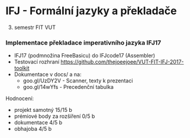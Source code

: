 # IFJ - Formální jazyky a překladače
3. semestr FIT VUT

### Implementace překladace imperativního jazyka IFJ17 
* IFJ17 (podmnožina FreeBasicu) do IFJcode17 (Assembler)
* Testovací rozhraní https://github.com/thejoeejoee/VUT-FIT-IFJ-2017-toolkit
* Dokumentace v docs/ a na:
  * goo.gl/UzDY2V - Scanner, texty k prezentaci
  * goo.gl/14wYfs - Precedenční tabulka


Hodnocení:
* projekt samotný 15/15 b
* prémiové body za rozšíření 0/5 b
* dokumentace 4/5 b
* obhajoba 4/5 b
